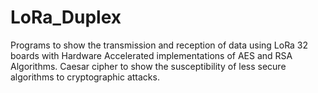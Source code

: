 # LoRa_Duplex
Programs to show the transmission and reception of data using LoRa 32 boards with Hardware Accelerated implementations of AES and RSA Algorithms.
Caesar cipher to show the susceptibility of less secure algorithms to cryptographic attacks.
